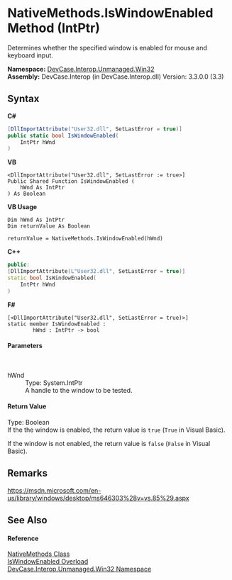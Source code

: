 # NativeMethods.IsWindowEnabled Method (IntPtr)
 

Determines whether the specified window is enabled for mouse and keyboard input.

**Namespace:**&nbsp;<a href="N_DevCase_Interop_Unmanaged_Win32">DevCase.Interop.Unmanaged.Win32</a><br />**Assembly:**&nbsp;DevCase.Interop (in DevCase.Interop.dll) Version: 3.3.0.0 (3.3)

## Syntax

**C#**<br />
``` C#
[DllImportAttribute("User32.dll", SetLastError = true)]
public static bool IsWindowEnabled(
	IntPtr hWnd
)
```

**VB**<br />
``` VB
<DllImportAttribute("User32.dll", SetLastError := true>]
Public Shared Function IsWindowEnabled ( 
	hWnd As IntPtr
) As Boolean
```

**VB Usage**<br />
``` VB Usage
Dim hWnd As IntPtr
Dim returnValue As Boolean

returnValue = NativeMethods.IsWindowEnabled(hWnd)
```

**C++**<br />
``` C++
public:
[DllImportAttribute(L"User32.dll", SetLastError = true)]
static bool IsWindowEnabled(
	IntPtr hWnd
)
```

**F#**<br />
``` F#
[<DllImportAttribute("User32.dll", SetLastError = true)>]
static member IsWindowEnabled : 
        hWnd : IntPtr -> bool 

```


#### Parameters
&nbsp;<dl><dt>hWnd</dt><dd>Type: System.IntPtr<br />A handle to the window to be tested.</dd></dl>

#### Return Value
Type: Boolean<br />If the the window is enabled, the return value is `true` (`True` in Visual Basic). 

 If the window is not enabled, the return value is `false` (`False` in Visual Basic).

## Remarks
<a href="https://msdn.microsoft.com/en-us/library/windows/desktop/ms646303%28v=vs.85%29.aspx" target="_blank">https://msdn.microsoft.com/en-us/library/windows/desktop/ms646303%28v=vs.85%29.aspx</a>

## See Also


#### Reference
<a href="T_DevCase_Interop_Unmanaged_Win32_NativeMethods">NativeMethods Class</a><br /><a href="Overload_DevCase_Interop_Unmanaged_Win32_NativeMethods_IsWindowEnabled">IsWindowEnabled Overload</a><br /><a href="N_DevCase_Interop_Unmanaged_Win32">DevCase.Interop.Unmanaged.Win32 Namespace</a><br />